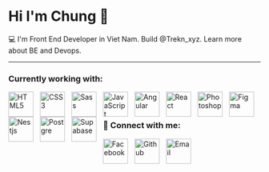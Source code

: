 # Hi I'm Chung :fox_face:

:computer: I'm Front End Developer in Viet Nam. 
Build @Trekn_xyz.
Learn more about BE and Devops.

---

### Currently working with:

<img align="left" alt="HTML5" width="50px" src="https://cdn.jsdelivr.net/gh/devicons/devicon/icons/html5/html5-original.svg" style="padding-right:10px;" />
<img align="left" alt="CSS3" width="50px" src="https://cdn.jsdelivr.net/gh/devicons/devicon/icons/css3/css3-original.svg" style="padding-right:10px;" />
<img align="left" alt="Sass" width="50px" src="https://cdn.jsdelivr.net/gh/devicons/devicon/icons/sass/sass-original.svg" style="padding-right:10px;" />
<img align="left" alt="JavaScript" width="50px" src="https://cdn.jsdelivr.net/gh/devicons/devicon/icons/javascript/javascript-original.svg" style="padding-right:10px;" />
<img align="left" alt="Angular" width="50px" src="https://cdn.jsdelivr.net/gh/devicons/devicon/icons/angularjs/angularjs-original.svg" style="padding-right:10px;" />
<img align="left" alt="React" width="50px" src="https://cdn.jsdelivr.net/gh/devicons/devicon/icons/react/react-original.svg" style="padding-right:10px;" />
<img align="left" alt="Photoshop" width="50px" src="https://cdn.jsdelivr.net/gh/devicons/devicon/icons/photoshop/photoshop-plain.svg" style="padding-right:10px;" />
<img align="left" alt="Figma" width="50px" src="https://cdn.jsdelivr.net/gh/devicons/devicon/icons/figma/figma-original.svg" style="padding-right:10px;" />
<img align="left" alt="Nestjs" width="50px" src="https://cdn.jsdelivr.net/gh/devicons/devicon@latest/icons/nestjs/nestjs-original.svg" style="padding-right:10px;" />
<img align="left" alt="Postgre" width="50px" src="https://cdn.jsdelivr.net/gh/devicons/devicon@latest/icons/postgresql/postgresql-original.svg" style="padding-right:10px;" />
<img align="left" alt="Supabase" width="50px" src="https://cdn.jsdelivr.net/gh/devicons/devicon@latest/icons/supabase/supabase-original.svg" style="padding-right:10px;" />


<br />
<br />

### 🔗 Connect with me:

<a href="https://fb.com/C2Tx420" target="blank"><img align="left" alt="Facebook" width="50px" src="https://cdn.jsdelivr.net/gh/devicons/devicon/icons/facebook/facebook-original.svg" style="padding-right:10px;" /></a>

<a href="https://github.com/C2Tx420"><img align="left" alt="Github" width="50px" src="https://cdn.jsdelivr.net/gh/devicons/devicon/icons/github/github-original.svg" style="padding-right:10px;" /></a>

<a href="mailto:tuthanhtrung2000@gmail.com"><img align="left" alt="Email" width="50px" src="https://cdn-icons-png.flaticon.com/512/732/732200.png" style="padding-right:10px;" /></a>


<!--
**C2Tx420/c2tx420** is a ✨ _special_ ✨ repository because its `README.md` (this file) appears on your GitHub profile.

Here are some ideas to get you started:

- 🔭 I’m currently working on ...
- 🌱 I’m currently learning ...
- 👯 I’m looking to collaborate on ...
- 🤔 I’m looking for help with ...
- 💬 Ask me about ...
- 📫 How to reach me: ...
- 😄 Pronouns: ...
- ⚡ Fun fact: ...
-->
